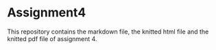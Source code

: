 # Assignment4
This repository contains the markdown file, the knitted html file and the knitted pdf file of assignment 4.
